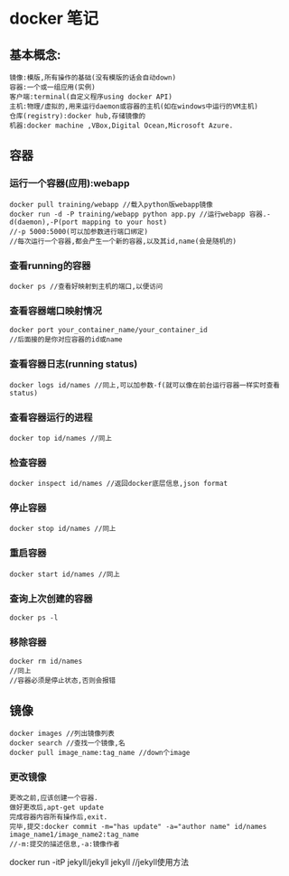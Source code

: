 # docker 笔记
## 基本概念:
    镜像:模版,所有操作的基础(没有模版的话会自动down)
    容器:一个或一组应用(实例)
    客户端:terminal(自定义程序using docker API)
    主机:物理/虚拟的,用来运行daemon或容器的主机(如在windows中运行的VM主机)
    仓库(registry):docker hub,存储镜像的
    机器:docker machine ,VBox,Digital Ocean,Microsoft Azure.
## 容器
### 运行一个容器(应用):webapp
    docker pull training/webapp //载入python版webapp镜像
    docker run -d -P training/webapp python app.py //运行webapp 容器.-d(daemon),-P(port mapping to your host)
    //-p 5000:5000(可以加参数进行端口绑定)
    //每次运行一个容器,都会产生一个新的容器,以及其id,name(会是随机的)
### 查看running的容器
    docker ps //查看好映射到主机的端口,以便访问
### 查看容器端口映射情况
    docker port your_container_name/your_container_id
    //后面接的是你对应容器的id或name
### 查看容器日志(running status)
    docker logs id/names //同上,可以加参数-f(就可以像在前台运行容器一样实时查看status)
### 查看容器运行的进程
    docker top id/names //同上
### 检查容器
    docker inspect id/names //返回docker底层信息,json format
### 停止容器
    docker stop id/names //同上
### 重启容器
    docker start id/names //同上
### 查询上次创建的容器
    docker ps -l
### 移除容器
    docker rm id/names
    //同上
    //容器必须是停止状态,否则会报错
## 镜像
    docker images //列出镜像列表
    docker search //查找一个镜像,名
    docker pull image_name:tag_name //down个image
### 更改镜像
    更改之前,应该创建一个容器.
    做好更改后,apt-get update
    完成容器内容所有操作后,exit.
    完毕,提交:docker commit -m="has update" -a="author name" id/names image_name1/image_name2:tag_name
    //-m:提交的描述信息,-a:镜像作者
    
 docker run -itP jekyll/jekyll jekyll //jekyll使用方法
 
 